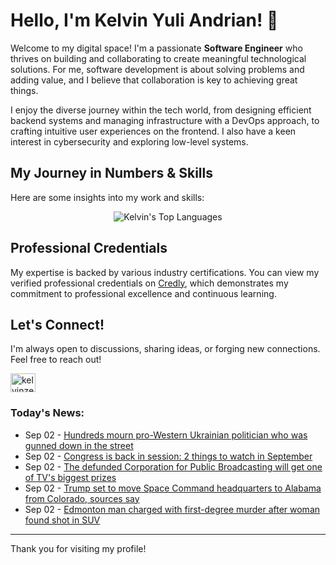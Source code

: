 # Hello, I'm Kelvin Yuli Andrian! 👋

Welcome to my digital space! I'm a passionate **Software Engineer** who thrives on building and collaborating to create meaningful technological solutions. For me, software development is about solving problems and adding value, and I believe that collaboration is key to achieving great things.

I enjoy the diverse journey within the tech world, from designing efficient backend systems and managing infrastructure with a DevOps approach, to crafting intuitive user experiences on the frontend. I also have a keen interest in cybersecurity and exploring low-level systems.

## My Journey in Numbers & Skills

Here are some insights into my work and skills:

<p align="center">
  <img src="https://github-readme-stats.vercel.app/api/top-langs/?username=kelvinzer0&layout=compact&theme=radical" alt="Kelvin's Top Languages" />
</p>

## Professional Credentials

My expertise is backed by various industry certifications. You can view my verified professional credentials on [Credly](https://www.credly.com/users/kelvin-yuli-andrian/badges), which demonstrates my commitment to professional excellence and continuous learning.

## Let's Connect!

I'm always open to discussions, sharing ideas, or forging new connections. Feel free to reach out!

<p align="left">
    <a href="https://linkedin.com/in/kelvinzero" target="blank"><img align="center" src="https://cdn.jsdelivr.net/npm/simple-icons@3.0.1/icons/linkedin.svg" alt="kelvinzero" height="30" width="40" /></a>
</p>

### Today's News:

<!-- feed start -->
- Sep 02 - [Hundreds mourn pro-Western Ukrainian politician who was gunned down in the street](https://www.yahoo.com/news/articles/hundreds-mourn-pro-western-ukrainian-145512199.html)
- Sep 02 - [Congress is back in session: 2 things to watch in September](https://finance.yahoo.com/video/congress-back-session-2-things-145359833.html)
- Sep 02 - [The defunded Corporation for Public Broadcasting will get one of TV's biggest prizes](https://www.yahoo.com/news/articles/defunded-corporation-public-broadcasting-one-142716958.html)
- Sep 02 - [Trump set to move Space Command headquarters to Alabama from Colorado, sources say](https://www.yahoo.com/news/articles/trump-set-move-space-command-142035987.html)
- Sep 02 - [Edmonton man charged with first-degree murder after woman found shot in SUV](https://www.yahoo.com/news/articles/edmonton-man-charged-first-degree-135849773.html)
<!-- feed end -->

---

Thank you for visiting my profile!
